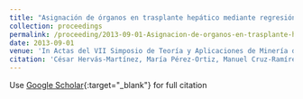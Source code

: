 ```yaml
---
title: "Asignación de órganos en trasplante hepático mediante regresión ordinal"
collection: proceedings
permalink: /proceeding/2013-09-01-Asignacion-de-organos-en-trasplante-hepatico-mediante-regresion-ordinal
date: 2013-09-01
venue: 'In Actas del VII Simposio de Teoría y Aplicaciones de Minería de Datos (TAMIDA2013), XV Conferencia de la Asociación Española para la Inteligencia Artificial (CAEPIA 2013)'
citation: 'César Hervás-Martínez, María Pérez-Ortiz, Manuel Cruz-Ramírez, **Pedro Antonio Gutiérrez**, &quot;Asignación de órganos en trasplante hepático mediante regresión ordinal.&quot; In Actas del VII Simposio de Teoría y Aplicaciones de Minería de Datos (TAMIDA2013), XV Conferencia de la Asociación Española para la Inteligencia Artificial (CAEPIA 2013), 2013, Madrid (Spain), pp.1343-1352.'
---
```

Use [Google Scholar](https://scholar.google.com/scholar?q=Asignacion+de+organos+en+trasplante+hepatico+mediante+regresion+ordinal){:target="_blank"} for full citation